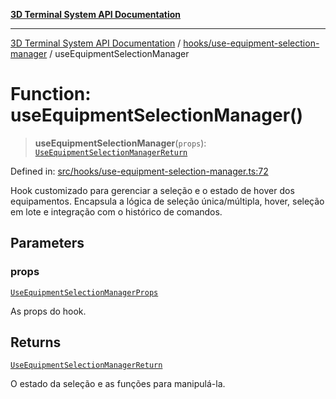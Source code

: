 [**3D Terminal System API Documentation**](../../../README.md)

***

[3D Terminal System API Documentation](../../../README.md) / [hooks/use-equipment-selection-manager](../README.md) / useEquipmentSelectionManager

# Function: useEquipmentSelectionManager()

> **useEquipmentSelectionManager**(`props`): [`UseEquipmentSelectionManagerReturn`](../interfaces/UseEquipmentSelectionManagerReturn.md)

Defined in: [src/hooks/use-equipment-selection-manager.ts:72](https://github.com/Dicommunitas/ThreeJS_Terminal_3D/blob/c0b82ba8679b8f85845255448514bad599eca08d/src/hooks/use-equipment-selection-manager.ts#L72)

Hook customizado para gerenciar a seleção e o estado de hover dos equipamentos.
Encapsula a lógica de seleção única/múltipla, hover, seleção em lote e integração com o histórico de comandos.

## Parameters

### props

[`UseEquipmentSelectionManagerProps`](../interfaces/UseEquipmentSelectionManagerProps.md)

As props do hook.

## Returns

[`UseEquipmentSelectionManagerReturn`](../interfaces/UseEquipmentSelectionManagerReturn.md)

O estado da seleção e as funções para manipulá-la.
